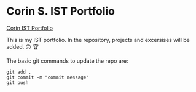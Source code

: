 # Corin S. IST Portfolio

[Corin IST Portfolio](https://github.com/CorinStaples/IST-Portfolio-CorinS.)

This is my IST portfolio. In the repository, projects and excersises will be added. :upside_down_face: :trophy:

The basic git commands to update the repo are:
```
git add .
git commit -m "commit message"
git push
```

 
